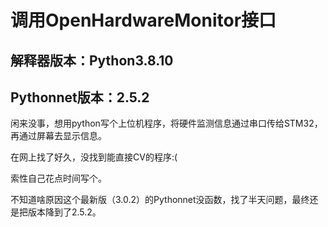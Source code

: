 # **调用OpenHardwareMonitor接口**
## **解释器版本：Python3.8.10**
## **Pythonnet版本：2.5.2**

闲来没事，想用python写个上位机程序，将硬件监测信息通过串口传给STM32，再通过屏幕去显示信息。

在网上找了好久，没找到能直接CV的程序:(

索性自己花点时间写个。

不知道啥原因这个最新版（3.0.2）的Pythonnet没函数，找了半天问题，最终还是把版本降到了2.5.2。
